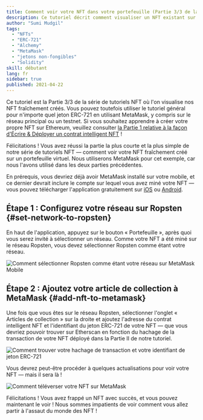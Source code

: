 ```yaml
---
title: Comment voir votre NFT dans votre portefeuille (Partie 3/3 de la série des tutoriels NFT)
description: Ce tutoriel décrit comment visualiser un NFT existant sur MetaMask !
author: "Sumi Mudgil"
tags:
  - "NFTs"
  - "ERC-721"
  - "Alchemy"
  - "MetaMask"
  - "jetons non-fongibles"
  - "Solidity"
skill: débutant
lang: fr
sidebar: true
published: 2021-04-22
---
```


Ce tutoriel est la Partie 3/3 de la série de tutoriels NFT où l'on visualise nos NFT fraîchement créés. Vous pouvez toutefois utiliser le tutoriel général pour n'importe quel jeton ERC-721 en utilisant MetaMask, y compris sur le réseau principal ou un testnet. Si vous souhaitez apprendre à créer votre propre NFT sur Ethereum, veuillez consulter [la Partie 1 relative à la façon d'Écrire & Déployer un contrat intelligent NFT](/developers/tutorials/how-to-write-and-deploy-an-nft) !

Félicitations ! Vous avez réussi la partie la plus courte et la plus simple de notre série de tutoriels NFT — comment voir votre NFT fraîchement créé sur un portefeuille virtuel. Nous utiliserons MetaMask pour cet exemple, car nous l'avons utilisé dans les deux parties précédentes.

En prérequis, vous devriez déjà avoir MetaMask installé sur votre mobile, et ce dernier devrait inclure le compte sur lequel vous avez miné votre NFT — vous pouvez télécharger l'application gratuitement sur [iOS](https://apps.apple.com/us/app/metamask-blockchain-wallet/id1438144202) ou [Android](https://play.google.com/store/apps/details?id=io.metamask&hl=en_US&gl=US).

## Étape 1 : Configurez votre réseau sur Ropsten {#set-network-to-ropsten}

En haut de l'application, appuyez sur le bouton « Portefeuille », après quoi vous serez invité à sélectionner un réseau. Comme votre NFT a été miné sur le réseau Ropsten, vous devez sélectionner Ropsten comme étant votre réseau.

![Comment sélectionner Ropsten comme étant votre réseau sur MetaMask Mobile](./ropstenMetamask.gif)

## Étape 2 : Ajoutez votre article de collection à MetaMask {#add-nft-to-metamask}

Une fois que vous êtes sur le réseau Ropsten, sélectionner l'onglet « Articles de collection » sur la droite et ajoutez l'adresse du contrat intelligent NFT et l'identifiant du jeton ERC-721 de votre NFT — que vous devriez pouvoir trouver sur Etherscan en fonction du hachage de la transaction de votre NFT déployé dans la Partie II de notre tutoriel.

![Comment trouver votre hachage de transaction et votre identifiant de jeton ERC-721](./findNFTEtherscan.png)

Vous devrez peut-être procéder à quelques actualisations pour voir votre NFT — mais il sera là <Emoji text="😄" size={1} />!

![Comment téléverser votre NFT sur MetaMask](./findNFTMetamask.gif)

Félicitations ! Vous avez frappé un NFT avec succès, et vous pouvez maintenant le voir ! Nous sommes impatients de voir comment vous allez partir à l'assaut du monde des NFT !
